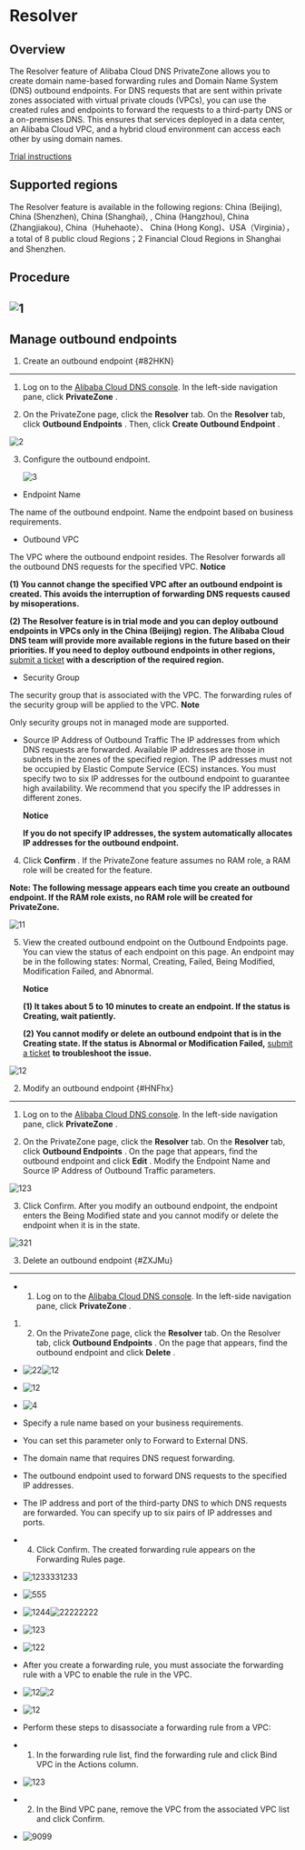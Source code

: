 Resolver 
=============================





Overview 
--------------------------

The Resolver feature of Alibaba Cloud DNS PrivateZone allows you to create domain name-based forwarding rules and Domain Name System (DNS) outbound endpoints. For DNS requests that are sent within private zones associated with virtual private clouds (VPCs), you can use the created rules and endpoints to forward the requests to a third-party DNS or a on-premises DNS. This ensures that services deployed in a data center, an Alibaba Cloud VPC, and a hybrid cloud environment can access each other by using domain names.

[Trial instructions](https://www.alibabacloud.com/help/zh/doc-detail/179151.htm?spm=a2c63.p38356.b99.3.6f5d277937j1Qe)



Supported regions 
--------------------------------------

The Resolver feature is available in the following regions: China (Beijing), China (Shenzhen), China (Shanghai), , China (Hangzhou), China (Zhangjiakou), China（Huhehaote）、 China (Hong Kong)、USA（Virginia），a total of 8 public cloud Regions；2 Financial Cloud Regions in Shanghai and Shenzhen.

Procedure 
---------------------------

![1](https://static-aliyun-doc.oss-accelerate.aliyuncs.com/assets/img/en-US/5140975161/p249615.png) 
---------------------------------------------------------------------------------------------------------------------

Manage outbound endpoints 
----------------------------------------------

1. Create an outbound endpoint {#82HKN}
---------------------------------------

1. Log on to the [Alibaba Cloud DNS console](https://dc.console.aliyun.com/dns/). In the left-side navigation pane, click **PrivateZone** .

   

2. On the PrivateZone page, click the **Resolver** tab. On the **Resolver** tab, click **Outbound Endpoints** . Then, click **Create Outbound Endpoint** .

   




![2](https://static-aliyun-doc.oss-accelerate.aliyuncs.com/assets/img/en-US/6140975161/p249616.png)

3. Configure the outbound endpoint.

   ![3](https://static-aliyun-doc.oss-accelerate.aliyuncs.com/assets/img/en-US/6140975161/p249617.png)
   




* Endpoint Name

  




The name of the outbound endpoint. Name the endpoint based on business requirements.

* Outbound VPC

  




The VPC where the outbound endpoint resides. The Resolver forwards all the outbound DNS requests for the specified VPC.
**Notice**



**(1) You cannot change the specified VPC after an outbound endpoint is created. This avoids the interruption of forwarding DNS requests caused by misoperations.** 

**(2) The Resolver feature is in trial mode and you can deploy outbound endpoints in VPCs only in the China (Beijing)** **region. The Alibaba Cloud DNS team will provide more available regions in the future based on their priorities. If you need to deploy outbound endpoints in other regions,** [submit a ticket](https://workorder-intl.console.aliyun.com/?spm=5176.12818093.top-nav.dticket.6cb216d0lhCUgm#/ticket/list) **with a description of the required region.**

* Security Group

  




The security group that is associated with the VPC. The forwarding rules of the security group will be applied to the VPC.
**Note**

Only security groups not in managed mode are supported.

* Source IP Address of Outbound Traffic
  The IP addresses from which DNS requests are forwarded. Available IP addresses are those in subnets in the zones of the specified region. The IP addresses must not be occupied by Elastic Compute Service (ECS) instances. You must specify two to six IP addresses for the outbound endpoint to guarantee high availability. We recommend that you specify the IP addresses in different zones.

  **Notice**

  **If you do not specify IP addresses, the system automatically allocates IP addresses for the outbound endpoint.**
  




4. Click **Confirm** . If the PrivateZone feature assumes no RAM role, a RAM role will be created for the feature.

   




**Note: The following message appears each time you create an outbound endpoint. If the RAM role exists, no RAM role will be created for PrivateZone.** 

![11](https://static-aliyun-doc.oss-accelerate.aliyuncs.com/assets/img/en-US/6140975161/p249620.png)

5. View the created outbound endpoint on the Outbound Endpoints page. You can view the status of each endpoint on this page. An endpoint may be in the following states: Normal, Creating, Failed, Being Modified, Modification Failed, and Abnormal.

   **Notice**

   

   **(1) It takes about 5 to 10 minutes to create an endpoint. If the status is Creating, wait patiently.** 

   **(2) You cannot modify or delete an outbound endpoint that is in the Creating state. If the status is Abnormal or Modification Failed,** [submit a ticket](https://workorder-intl.console.aliyun.com/?spm=5176.12818093.top-nav.dticket.6cb216d0lhCUgm#/ticket/list) **to troubleshoot the issue.**
   




![12](https://static-aliyun-doc.oss-accelerate.aliyuncs.com/assets/img/en-US/6140975161/p249621.png)

2. Modify an outbound endpoint {#HNFhx}
---------------------------------------

1. Log on to the [Alibaba Cloud DNS console](https://dc.console.aliyun.com/dns/). In the left-side navigation pane, click **PrivateZone** .

   

2. On the PrivateZone page, click the **Resolver** tab. On the **Resolver** tab, click **Outbound Endpoints** . On the page that appears, find the outbound endpoint and click **Edit** . Modify the Endpoint Name and Source IP Address of Outbound Traffic parameters.

   




![123](https://static-aliyun-doc.oss-accelerate.aliyuncs.com/assets/img/en-US/6140975161/p249624.png)

3. Click Confirm. After you modify an outbound endpoint, the endpoint enters the Being Modified state and you cannot modify or delete the endpoint when it is in the state.

   




![321](https://static-aliyun-doc.oss-accelerate.aliyuncs.com/assets/img/en-US/6140975161/p249626.png)



3. Delete an outbound endpoint {#ZXJMu}
---------------------------------------

* 1. Log on to the [Alibaba Cloud DNS console](https://dc.console.aliyun.com/dns/). In the left-side navigation pane, click **PrivateZone** .




1. 2. On the PrivateZone page, click the **Resolver** tab. On the Resolver tab, click **Outbound Endpoints** . On the page that appears, find the outbound endpoint and click **Delete** .



* ![22](https://static-aliyun-doc.oss-accelerate.aliyuncs.com/assets/img/en-US/6140975161/p249627.png)![12](https://static-aliyun-doc.oss-accelerate.aliyuncs.com/assets/img/en-US/6140975161/p249628.png)

  

* ![12](https://static-aliyun-doc.oss-accelerate.aliyuncs.com/assets/img/en-US/6140975161/p249630.png)

* ![4](https://static-aliyun-doc.oss-accelerate.aliyuncs.com/assets/img/en-US/6140975161/p249632.png)

* Specify a rule name based on your business requirements.

* You can set this parameter only to Forward to External DNS.

* The domain name that requires DNS request forwarding.

* The outbound endpoint used to forward DNS requests to the specified IP addresses.

* The IP address and port of the third-party DNS to which DNS requests are forwarded. You can specify up to six pairs of IP addresses and ports.

* 4. Click Confirm. The created forwarding rule appears on the Forwarding Rules page.

* ![1233331233](https://static-aliyun-doc.oss-accelerate.aliyuncs.com/assets/img/en-US/6140975161/p249634.png)

* ![555](https://static-aliyun-doc.oss-accelerate.aliyuncs.com/assets/img/en-US/7140975161/p249636.png)

* ![1244](https://static-aliyun-doc.oss-accelerate.aliyuncs.com/assets/img/en-US/7140975161/p249637.png)![22222222](https://static-aliyun-doc.oss-accelerate.aliyuncs.com/assets/img/en-US/7140975161/p249638.png)

* ![123](https://static-aliyun-doc.oss-accelerate.aliyuncs.com/assets/img/en-US/7140975161/p249639.png)

* ![122](https://static-aliyun-doc.oss-accelerate.aliyuncs.com/assets/img/en-US/7140975161/p249640.png)

* After you create a forwarding rule, you must associate the forwarding rule with a VPC to enable the rule in the VPC.

* ![12](https://static-aliyun-doc.oss-accelerate.aliyuncs.com/assets/img/en-US/7140975161/p249642.png)![2](https://static-aliyun-doc.oss-accelerate.aliyuncs.com/assets/img/en-US/7140975161/p249644.png)

* ![12](https://static-aliyun-doc.oss-accelerate.aliyuncs.com/assets/img/en-US/7140975161/p249646.png)

* Perform these steps to disassociate a forwarding rule from a VPC:

* 1. In the forwarding rule list, find the forwarding rule and click Bind VPC in the Actions column.

* ![123](https://static-aliyun-doc.oss-accelerate.aliyuncs.com/assets/img/en-US/7140975161/p249647.png)

* 2. In the Bind VPC pane, remove the VPC from the associated VPC list and click Confirm.

* ![9099](https://static-aliyun-doc.oss-accelerate.aliyuncs.com/assets/img/en-US/7140975161/p249649.png)


